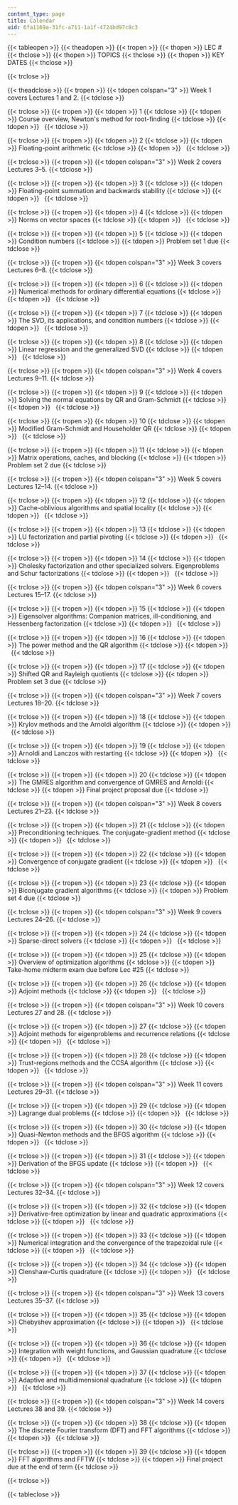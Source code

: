 ```yaml
---
content_type: page
title: Calendar
uid: 6fa1169a-31fc-a711-1a1f-4724bd97c8c3
---
```


{{< tableopen >}}
{{< theadopen >}}
{{< tropen >}}
{{< thopen >}}
LEC #
{{< thclose >}}
{{< thopen >}}
TOPICS
{{< thclose >}}
{{< thopen >}}
KEY DATES
{{< thclose >}}

{{< trclose >}}

{{< theadclose >}}
{{< tropen >}}
{{< tdopen colspan="3" >}}
Week 1 covers Lectures 1 and 2.
{{< tdclose >}}

{{< trclose >}}
{{< tropen >}}
{{< tdopen >}}
1
{{< tdclose >}}
{{< tdopen >}}
Course overview, Newton's method for root-finding
{{< tdclose >}}
{{< tdopen >}}
 
{{< tdclose >}}

{{< trclose >}}
{{< tropen >}}
{{< tdopen >}}
2
{{< tdclose >}}
{{< tdopen >}}
Floating-point arithmetic
{{< tdclose >}}
{{< tdopen >}}
 
{{< tdclose >}}

{{< trclose >}}
{{< tropen >}}
{{< tdopen colspan="3" >}}
Week 2 covers Lectures 3–5.
{{< tdclose >}}

{{< trclose >}}
{{< tropen >}}
{{< tdopen >}}
3
{{< tdclose >}}
{{< tdopen >}}
Floating-point summation and backwards stability
{{< tdclose >}}
{{< tdopen >}}
 
{{< tdclose >}}

{{< trclose >}}
{{< tropen >}}
{{< tdopen >}}
4
{{< tdclose >}}
{{< tdopen >}}
Norms on vector spaces
{{< tdclose >}}
{{< tdopen >}}
 
{{< tdclose >}}

{{< trclose >}}
{{< tropen >}}
{{< tdopen >}}
5
{{< tdclose >}}
{{< tdopen >}}
Condition numbers
{{< tdclose >}}
{{< tdopen >}}
Problem set 1 due
{{< tdclose >}}

{{< trclose >}}
{{< tropen >}}
{{< tdopen colspan="3" >}}
Week 3 covers Lectures 6–8.
{{< tdclose >}}

{{< trclose >}}
{{< tropen >}}
{{< tdopen >}}
6
{{< tdclose >}}
{{< tdopen >}}
Numerical methods for ordinary differential equations
{{< tdclose >}}
{{< tdopen >}}
 
{{< tdclose >}}

{{< trclose >}}
{{< tropen >}}
{{< tdopen >}}
7
{{< tdclose >}}
{{< tdopen >}}
The SVD, its applications, and condition numbers
{{< tdclose >}}
{{< tdopen >}}
 
{{< tdclose >}}

{{< trclose >}}
{{< tropen >}}
{{< tdopen >}}
8
{{< tdclose >}}
{{< tdopen >}}
Linear regression and the generalized SVD
{{< tdclose >}}
{{< tdopen >}}
 
{{< tdclose >}}

{{< trclose >}}
{{< tropen >}}
{{< tdopen colspan="3" >}}
Week 4 covers Lectures 9–11.
{{< tdclose >}}

{{< trclose >}}
{{< tropen >}}
{{< tdopen >}}
9
{{< tdclose >}}
{{< tdopen >}}
Solving the normal equations by QR and Gram-Schmidt
{{< tdclose >}}
{{< tdopen >}}
 
{{< tdclose >}}

{{< trclose >}}
{{< tropen >}}
{{< tdopen >}}
10
{{< tdclose >}}
{{< tdopen >}}
Modified Gram-Schmidt and Householder QR
{{< tdclose >}}
{{< tdopen >}}
 
{{< tdclose >}}

{{< trclose >}}
{{< tropen >}}
{{< tdopen >}}
11
{{< tdclose >}}
{{< tdopen >}}
Matrix operations, caches, and blocking
{{< tdclose >}}
{{< tdopen >}}
Problem set 2 due
{{< tdclose >}}

{{< trclose >}}
{{< tropen >}}
{{< tdopen colspan="3" >}}
Week 5 covers Lectures 12–14.
{{< tdclose >}}

{{< trclose >}}
{{< tropen >}}
{{< tdopen >}}
12
{{< tdclose >}}
{{< tdopen >}}
Cache-oblivious algorithms and spatial locality
{{< tdclose >}}
{{< tdopen >}}
 
{{< tdclose >}}

{{< trclose >}}
{{< tropen >}}
{{< tdopen >}}
13
{{< tdclose >}}
{{< tdopen >}}
LU factorization and partial pivoting
{{< tdclose >}}
{{< tdopen >}}
 
{{< tdclose >}}

{{< trclose >}}
{{< tropen >}}
{{< tdopen >}}
14
{{< tdclose >}}
{{< tdopen >}}
Cholesky factorization and other specialized solvers. Eigenproblems and Schur factorizations
{{< tdclose >}}
{{< tdopen >}}
 
{{< tdclose >}}

{{< trclose >}}
{{< tropen >}}
{{< tdopen colspan="3" >}}
Week 6 covers Lectures 15–17.
{{< tdclose >}}

{{< trclose >}}
{{< tropen >}}
{{< tdopen >}}
15
{{< tdclose >}}
{{< tdopen >}}
Eigensolver algorithms: Companion matrices, ill-conditioning, and Hessenberg factorization
{{< tdclose >}}
{{< tdopen >}}
 
{{< tdclose >}}

{{< trclose >}}
{{< tropen >}}
{{< tdopen >}}
16
{{< tdclose >}}
{{< tdopen >}}
The power method and the QR algorithm
{{< tdclose >}}
{{< tdopen >}}
 
{{< tdclose >}}

{{< trclose >}}
{{< tropen >}}
{{< tdopen >}}
17
{{< tdclose >}}
{{< tdopen >}}
Shifted QR and Rayleigh quotients
{{< tdclose >}}
{{< tdopen >}}
Problem set 3 due
{{< tdclose >}}

{{< trclose >}}
{{< tropen >}}
{{< tdopen colspan="3" >}}
Week 7 covers Lectures 18–20.
{{< tdclose >}}

{{< trclose >}}
{{< tropen >}}
{{< tdopen >}}
18
{{< tdclose >}}
{{< tdopen >}}
Krylov methods and the Arnoldi algorithm
{{< tdclose >}}
{{< tdopen >}}
 
{{< tdclose >}}

{{< trclose >}}
{{< tropen >}}
{{< tdopen >}}
19
{{< tdclose >}}
{{< tdopen >}}
Arnoldi and Lanczos with restarting
{{< tdclose >}}
{{< tdopen >}}
 
{{< tdclose >}}

{{< trclose >}}
{{< tropen >}}
{{< tdopen >}}
20
{{< tdclose >}}
{{< tdopen >}}
The GMRES algorithm and convergence of GMRES and Arnoldi
{{< tdclose >}}
{{< tdopen >}}
Final project proposal due
{{< tdclose >}}

{{< trclose >}}
{{< tropen >}}
{{< tdopen colspan="3" >}}
Week 8 covers Lectures 21–23.
{{< tdclose >}}

{{< trclose >}}
{{< tropen >}}
{{< tdopen >}}
21
{{< tdclose >}}
{{< tdopen >}}
Preconditioning techniques. The conjugate-gradient method
{{< tdclose >}}
{{< tdopen >}}
 
{{< tdclose >}}

{{< trclose >}}
{{< tropen >}}
{{< tdopen >}}
22
{{< tdclose >}}
{{< tdopen >}}
Convergence of conjugate gradient
{{< tdclose >}}
{{< tdopen >}}
 
{{< tdclose >}}

{{< trclose >}}
{{< tropen >}}
{{< tdopen >}}
23
{{< tdclose >}}
{{< tdopen >}}
Biconjugate gradient algorithms
{{< tdclose >}}
{{< tdopen >}}
Problem set 4 due
{{< tdclose >}}

{{< trclose >}}
{{< tropen >}}
{{< tdopen colspan="3" >}}
Week 9 covers Lectures 24–26.
{{< tdclose >}}

{{< trclose >}}
{{< tropen >}}
{{< tdopen >}}
24
{{< tdclose >}}
{{< tdopen >}}
Sparse-direct solvers
{{< tdclose >}}
{{< tdopen >}}
 
{{< tdclose >}}

{{< trclose >}}
{{< tropen >}}
{{< tdopen >}}
25
{{< tdclose >}}
{{< tdopen >}}
Overview of optimization algorithms
{{< tdclose >}}
{{< tdopen >}}
Take-home midterm exam due before Lec #25
{{< tdclose >}}

{{< trclose >}}
{{< tropen >}}
{{< tdopen >}}
26
{{< tdclose >}}
{{< tdopen >}}
Adjoint methods
{{< tdclose >}}
{{< tdopen >}}
 
{{< tdclose >}}

{{< trclose >}}
{{< tropen >}}
{{< tdopen colspan="3" >}}
Week 10 covers Lectures 27 and 28.
{{< tdclose >}}

{{< trclose >}}
{{< tropen >}}
{{< tdopen >}}
27
{{< tdclose >}}
{{< tdopen >}}
Adjoint methods for eigenproblems and recurrence relations
{{< tdclose >}}
{{< tdopen >}}
 
{{< tdclose >}}

{{< trclose >}}
{{< tropen >}}
{{< tdopen >}}
28
{{< tdclose >}}
{{< tdopen >}}
Trust-regions methods and the CCSA algorithm
{{< tdclose >}}
{{< tdopen >}}
 
{{< tdclose >}}

{{< trclose >}}
{{< tropen >}}
{{< tdopen colspan="3" >}}
Week 11 covers Lectures 29–31.
{{< tdclose >}}

{{< trclose >}}
{{< tropen >}}
{{< tdopen >}}
29
{{< tdclose >}}
{{< tdopen >}}
Lagrange dual problems
{{< tdclose >}}
{{< tdopen >}}
 
{{< tdclose >}}

{{< trclose >}}
{{< tropen >}}
{{< tdopen >}}
30
{{< tdclose >}}
{{< tdopen >}}
Quasi-Newton methods and the BFGS algorithm
{{< tdclose >}}
{{< tdopen >}}
 
{{< tdclose >}}

{{< trclose >}}
{{< tropen >}}
{{< tdopen >}}
31
{{< tdclose >}}
{{< tdopen >}}
Derivation of the BFGS update
{{< tdclose >}}
{{< tdopen >}}
 
{{< tdclose >}}

{{< trclose >}}
{{< tropen >}}
{{< tdopen colspan="3" >}}
Week 12 covers Lectures 32–34.
{{< tdclose >}}

{{< trclose >}}
{{< tropen >}}
{{< tdopen >}}
32
{{< tdclose >}}
{{< tdopen >}}
Derivative-free optimization by linear and quadratic approximations
{{< tdclose >}}
{{< tdopen >}}
 
{{< tdclose >}}

{{< trclose >}}
{{< tropen >}}
{{< tdopen >}}
33
{{< tdclose >}}
{{< tdopen >}}
Numerical integration and the convergence of the trapezoidal rule
{{< tdclose >}}
{{< tdopen >}}
 
{{< tdclose >}}

{{< trclose >}}
{{< tropen >}}
{{< tdopen >}}
34
{{< tdclose >}}
{{< tdopen >}}
Clenshaw-Curtis quadrature
{{< tdclose >}}
{{< tdopen >}}
 
{{< tdclose >}}

{{< trclose >}}
{{< tropen >}}
{{< tdopen colspan="3" >}}
Week 13 covers Lectures 35–37.
{{< tdclose >}}

{{< trclose >}}
{{< tropen >}}
{{< tdopen >}}
35
{{< tdclose >}}
{{< tdopen >}}
Chebyshev approximation
{{< tdclose >}}
{{< tdopen >}}
 
{{< tdclose >}}

{{< trclose >}}
{{< tropen >}}
{{< tdopen >}}
36
{{< tdclose >}}
{{< tdopen >}}
Integration with weight functions, and Gaussian quadrature
{{< tdclose >}}
{{< tdopen >}}
 
{{< tdclose >}}

{{< trclose >}}
{{< tropen >}}
{{< tdopen >}}
37
{{< tdclose >}}
{{< tdopen >}}
Adaptive and multidimensional quadrature
{{< tdclose >}}
{{< tdopen >}}
 
{{< tdclose >}}

{{< trclose >}}
{{< tropen >}}
{{< tdopen colspan="3" >}}
Week 14 covers Lectures 38 and 39.
{{< tdclose >}}

{{< trclose >}}
{{< tropen >}}
{{< tdopen >}}
38
{{< tdclose >}}
{{< tdopen >}}
The discrete Fourier transform (DFT) and FFT algorithms
{{< tdclose >}}
{{< tdopen >}}
 
{{< tdclose >}}

{{< trclose >}}
{{< tropen >}}
{{< tdopen >}}
39
{{< tdclose >}}
{{< tdopen >}}
FFT algorithms and FFTW
{{< tdclose >}}
{{< tdopen >}}
Final project due at the end of term
{{< tdclose >}}

{{< trclose >}}

{{< tableclose >}}